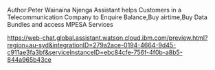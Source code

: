 Author:Peter Wainaina Njenga
Assistant helps Customers in a Telecommunication Company to Enquire Balance,Buy airtime,Buy Data Bundles and access MPESA Services

https://web-chat.global.assistant.watson.cloud.ibm.com/preview.html?region=au-syd&integrationID=279a2ace-0194-4664-9d45-c911ae3fa3bf&serviceInstanceID=ebc84cfe-756f-4f0b-a8b5-844a965b43ce
